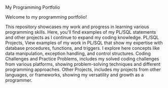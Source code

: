 My Programming Portfolio


Welcome to my programming portfolio!

This repository showcases my work and progress in learning various programming skills. Here, you'll find examples of my PL/SQL statements and other projects as I continue to expand my coding knowledge. PL/SQL Projects, 
View examples of my work in PL/SQL that show my expertise with database procedures, functions, and triggers. I explore here concepts like data manipulation, exception handling, and control structures. Coding Challenges
and Practice Problems, includes my solved coding challenges from various platforms, showing problem-solving techniques and different programming approaches. Other Projects, includes my projects from other languages, or
frameworks, showing my versatility and growth as a programmer.
